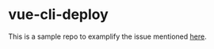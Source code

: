 # vue-cli-deploy

This is a sample repo to examplify the issue mentioned [here](https://stackoverflow.com/questions/50175802/deploy-vue-to-github-pages-error-with-vue-router).
